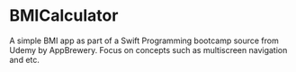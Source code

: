 # BMICalculator
A simple BMI app as part of a Swift Programming bootcamp source from Udemy by AppBrewery. Focus on concepts such as multiscreen navigation and etc.
